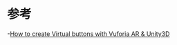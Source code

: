 
# 参考
-[How to create Virtual buttons with Vuforia AR & Unity3D](https://www.youtube.com/watch?v=)


